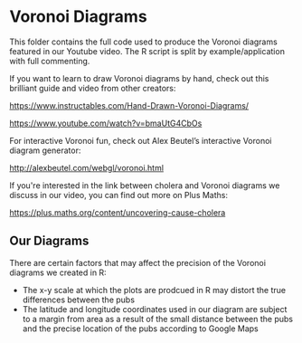 # Voronoi Diagrams
This folder contains the full code used to produce the Voronoi diagrams featured in our Youtube video. The R script is split by example/application with full commenting.

If you want to learn to draw Voronoi diagrams by hand, check out this brilliant guide and video from other creators:

https://www.instructables.com/Hand-Drawn-Voronoi-Diagrams/

https://www.youtube.com/watch?v=bmaUtG4CbOs

For interactive Voronoi fun, check out Alex Beutel’s interactive Voronoi diagram generator:

http://alexbeutel.com/webgl/voronoi.html

If you're interested in the link between cholera and Voronoi diagrams we discuss in our video, you can find out more on Plus Maths:

https://plus.maths.org/content/uncovering-cause-cholera

## Our Diagrams

There are certain factors that may affect the precision of the Voronoi diagrams we created in R:

- The x-y scale at which the plots are prodcued in R may distort the true differences between the pubs
- The latitude and longitude coordinates used in our diagram are subject to a margin from area as a result of the small distance between the pubs and the precise location of the pubs according to Google Maps
